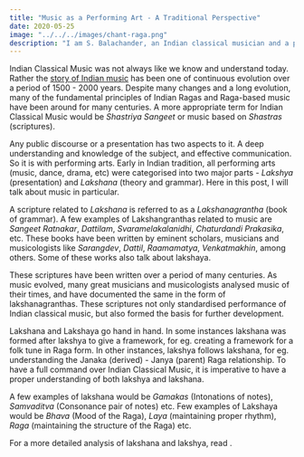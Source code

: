 ```yaml
---
title: "Music as a Performing Art - A Traditional Perspective"
date: 2020-05-25
image: "../../../images/chant-raga.png"
description: "I am S. Balachander, an Indian classical musician and a performing artist of Chandraveena. In my long association with music, I have been privileged to have had deep and meaningful discussions on the theory of music with my Ustad, and undertaken further study of scriptures to understand our music better. Here I share my understanding of Indian Classical music as a performing art!"
---
```


Indian Classical Music was not always like we know and understand today. Rather the [story of Indian music](/blog/history-of-indian-music/) has been one of continuous evolution over a period of 1500 - 2000 years. Despite many changes and a long evolution, many of the fundamental principles of Indian Ragas and Raga-based music have been around for many centuries. A more appropriate term for Indian Classical Music would be *Shastriya Sangeet* or music based on *Shastras* (scriptures).

Any public discourse or a presentation has two aspects to it. A deep understanding and knowledge of the subject, and effective communication. So it is with performing arts. Early in Indian tradition, all performing arts (music, dance, drama, etc) were categorised into two major parts - *Lakshya* (presentation) and *Lakshana* (theory and grammar). Here in this post, I will talk about music in particular.

A scripture related to *Lakshana* is referred to as a *Lakshanagrantha* (book of grammar). A few examples of Lakshangranthas related to music are *Sangeet Ratnakar*, *Dattilam*, *Svaramelakalanidhi*, *Chaturdandi Prakasika*, etc. These books have been written by eminent scholars, musicians and musicologists like *Sarangdev*, *Dattil*, *Raamamatya*, *Venkatmakhin*, among others. Some of these works also talk about lakshaya.

These scriptures have been written over a period of many centuries. As music evolved, many great musicians and musicologists analysed music of their times, and have documented the same in the form of lakshanagranthas. These scriptures not only standardised performance of Indian classical music, but also formed the basis for further development.

Lakshana and Lakshaya go hand in hand. In some instances lakshana was formed after lakshya to give a framework, for eg. creating a framework for a folk tune in Raga form. In other instances, lakshya follows lakshana, for eg. understanding the Janaka (derived) - Janya (parent) Raga relationship. To have a full command over Indian Classical Music, it is imperative to have a proper understanding of both lakshya and lakshana. 

A few examples of lakshana would be *Gamakas* (Intonations of notes), *Samvaditva* (Consonance pair of notes) etc. Few examples of Lakshaya would be *Bhava* (Mood of the Raga), *Laya* (maintaining proper rhythm), *Raga* (maintaining the structure of the Raga) etc.

For a more detailed analysis of lakshana and lakshya, read []().
